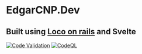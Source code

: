 # EdgarCNP.Dev

## Built using [Loco on rails](https://loco.rs) and Svelte

[![Code Validation](https://github.com/edgarcnp/edgarcnp.dev/actions/workflows/superlinter-main.yml/badge.svg)](https://github.com/edgarcnp/edgarcnp.dev/actions/workflows/superlinter-main.yml) [![CodeQL](https://github.com/edgarcnp/edgarcnp.dev/actions/workflows/codeql.yml/badge.svg)](https://github.com/edgarcnp/edgarcnp.dev/actions/workflows/codeql.yml)
